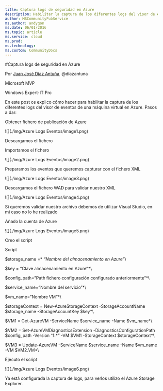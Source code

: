 ```yaml
---
title: Captura logs de seguridad en Azure
description: Habilitar la captura de los diferentes logs del visor de eventos
author: MSCommunityPubService
ms.author: andygon
ms.date: 06/01/2016
ms.topic: article
ms.service: cloud
ms.prod: 
ms.technology:
ms.custom: CommunityDocs
---
```


#Captura logs de seguridad en Azure

Por [Juan José Diaz
Antuña](http://mvp.microsoft.com/en-us/mvp/Juan%20Jose%20Diaz%20Antu%c3%b1a-5000260),
@diazantuna 

Microsoft MVP

Windows Expert-IT Pro

En este post os explico cómo hacer para habilitar la captura de los
diferentes logs del visor de eventos de una máquina virtual en Azure.
Pasos a dar:

Obtener fichero de publicación de Azure

![](./img/Azure Logs Eventos/image1.png)

Descargamos el fichero

Importamos el fichero

![](./img/Azure Logs Eventos/image2.png)

Preparamos los eventos que queremos capturar con el fichero XML

![](./img/Azure Logs Eventos/image3.png)

Descargamos el fichero WAD para validar nuestro XML

![](./img/Azure Logs Eventos/image4.png)

Si queremos validar nuestro archivo debemos de utilizar Visual Studio,
en mi caso no lo he realizado

Añado la cuenta de Azure

![](./img/Azure Logs Eventos/image5.png)

Creo el script

Script

\$storage\_name =* *“Nombre del almacenamiento en Azure”*\

\$key = “Clave almacenamiento en Azure”*\

\$config\_path=”Path fichero configuración configurado anteriormente”*\

\$service\_name=”Nombre del servicio”*\

\$vm\_name=”Nombre VM”*\

\$storageContext = New-AzureStorageContext -StorageAccountName
\$storage\_name -StorageAccountKey \$key*\

\$VM1 = Get-AzureVM -ServiceName \$service\_name -Name \$vm\_name*\

\$VM2 = Set-AzureVMDiagnosticsExtension -DiagnosticsConfigurationPath
\$config\_path -Version “1.\*” -VM \$VM1 -StorageContext
\$storageContext*\

\$VM3 = Update-AzureVM -ServiceName \$service\_name -Name \$vm\_name -VM \$VM2.VM*\

Ejecuto el script

![](./img/Azure Logs Eventos/image6.png)

Ya está configurada la captura de logs, para verlos utilizo el Azure
Storage Explorer.




